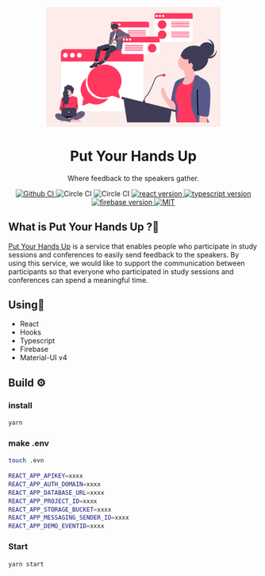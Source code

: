 
<p align="center">
  <a href="https://pyhu.nkgr.app">
    <img alt="put your hands up" src="./src/images/cap2.png" width="70%" />
  </a>
</p>
<h1 align="center">
    Put Your Hands Up
</h1>

<div align="center">
<p align="center">
Where feedback to the speakers gather.
</p>
</div>

<p align="center">
  <a href="https://github.com/nkgrnkgr/put-your-hands-up/actions">
    <img src="https://github.com/nkgrnkgr/put-your-hands-up/workflows/CI/badge.svg" alt="Github CI" />
  </a>
  <img src="https://circleci.com/gh/nkgrnkgr/put-your-hands-up/tree/develop.svg?style=svg" alt="Circle CI" />
  <img src="https://api.travis-ci.org/nkgrnkgr/put-your-hands-up.svg?branch=master" alt="Circle CI" />
  <a href="https://ja.reactjs.org/">
    <img src="https://img.shields.io/github/package-json/dependency-version/nkgrnkgr/put-your-hands-up/react" alt="react version">
  </a>
  <a href="https://www.typescriptlang.org/">
    <img src="https://img.shields.io/github/package-json/dependency-version/nkgrnkgr/put-your-hands-up/typescript" alt="typescript version">
  </a>
  <a href="https://firebase.google.com/?hl=ja">
    <img src="https://img.shields.io/github/package-json/dependency-version/nkgrnkgr/put-your-hands-up/firebase" alt="firebase version">
  </a>
  <a href="https://img.shields.io/badge/license-MIT-blue.svg?style=flass">
    <img src="https://img.shields.io/badge/license-MIT-blue.svg?style=flass" alt="MIT" />
  </a>
</p>

## What is Put Your Hands Up ?🤔

[Put Your Hands Up](https://pyhu.nkgr.app) is a service that enables people who participate in study sessions and conferences to easily send feedback to the speakers. By using this service, we would like to support the communication between participants so that everyone who participated in study sessions and conferences can spend a meaningful time.


## ‍Using🔧

- React
- Hooks
- Typescript
- Firebase
- Material-UI v4

## Build ⚙️

### install

```bash
yarn
```

### make .env

```bash
touch .evn
```

```bash
REACT_APP_APIKEY=xxxx
REACT_APP_AUTH_DOMAIN=xxxx
REACT_APP_DATABASE_URL=xxxx
REACT_APP_PROJECT_ID=xxxx
REACT_APP_STORAGE_BUCKET=xxxx
REACT_APP_MESSAGING_SENDER_ID=xxxx
REACT_APP_DEMO_EVENTID=xxxx
```

### Start

```bash
yarn start
```
